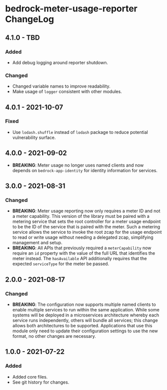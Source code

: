 # bedrock-meter-usage-reporter ChangeLog

## 4.1.0 - TBD

### Added
- Add debug logging around reporter shutdown.

### Changed
- Changed variable names to improve readability.
- Make usage of `logger` consistent with other modules.

## 4.0.1 - 2021-10-07

### Fixed
- Use `lodash.shuffle` instead of `lodash` package to reduce potential
  vulnerability surface.

## 4.0.0 - 2021-09-02
- **BREAKING**: Meter usage no longer uses named clients and now depends
  on `bedrock-app-identity` for identity information for services.

## 3.0.0 - 2021-08-31

### Changed
- **BREAKING**: Meter usage reporting now only requires a meter ID and not
  a meter capability. This version of the library must be paired with a
  metering service that sets the root controller for a meter usage endpoint
  to be the ID of the service that is paired with the meter. Such a metering
  service allows the service to invoke the root zcap for the usage endpoint
  to read or write usage without needing a delegated zcap, simplifying
  management and setup.
- **BREAKING**: All APIs that previously required a `meterCapability` now
  require an `id` property with the value of the full URL that identifies
  the meter instead. The `hasAvailable` API additionally requires that the
  expected `serviceType` for the meter be passed.

## 2.0.0 - 2021-08-17

### Changed
- **BREAKING**: The configuration now supports multiple named clients to
  enable multiple services to run within the same application. While some
  systems will be deployed in a microservices architecture whereby each
  service runs independently, others will bundle all services; this change
  allows both architectures to be supported. Applications that use this
  module only need to update their configuration settings to use the new
  format, no other changes are necessary.

## 1.0.0 - 2021-07-22

### Added
- Added core files.
- See git history for changes.
